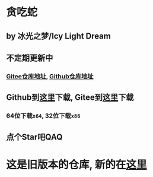 # 贪吃蛇
## by 冰光之梦/Icy Light Dream
## 不定期更新中
### [Gitee仓库地址](https://gitee.com/Explorer2345/snake), [Github仓库地址](https://github.com/2345Explorer/Snake)
## Github到[这里](https://github.com/2345Explorer/Snake-oldversions/releases/latest)下载, Gitee到[这里](https://gitee.com/Explorer2345/snake-oldversions)下载
### 64位下载`x64`, 32位下载`x86`
## 点个Star吧QAQ

# 这是旧版本的仓库, 新的在[这里](https://github.com/2345Explorer/Snake)
